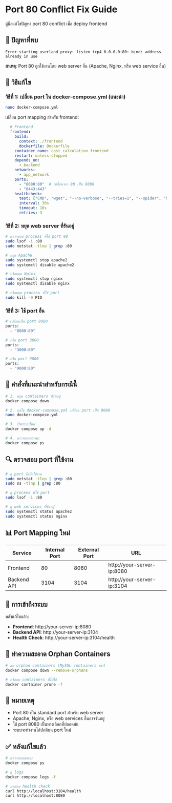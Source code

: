 # Port 80 Conflict Fix Guide

คู่มือแก้ไขปัญหา port 80 conflict เมื่อ deploy frontend

## 🚨 ปัญหาที่พบ

```
Error starting userland proxy: listen tcp4 0.0.0.0:80: bind: address already in use
```

**สาเหตุ**: Port 80 ถูกใช้งานโดย web server อื่น (Apache, Nginx, หรือ web service อื่น)

## 🔧 วิธีแก้ไข

### วิธีที่ 1: เปลี่ยน port ใน docker-compose.yml (แนะนำ)

```bash
nano docker-compose.yml
```

เปลี่ยน port mapping สำหรับ frontend:

```yaml
  # Frontend
  frontend:
    build:
      context: ./frontend
      dockerfile: Dockerfile
    container_name: cost_calculation_frontend
    restart: unless-stopped
    depends_on:
      - backend
    networks:
      - app_network
    ports:
      - "8080:80"  # เปลี่ยนจาก 80 เป็น 8080
      - "8443:443"
    healthcheck:
      test: ["CMD", "wget", "--no-verbose", "--tries=1", "--spider", "http://localhost:80/"]
      interval: 30s
      timeout: 10s
      retries: 3
```

### วิธีที่ 2: หยุด web server ที่รันอยู่

```bash
# ตรวจสอบ process ที่ใช้ port 80
sudo lsof -i :80
sudo netstat -tlnp | grep :80

# หยุด Apache
sudo systemctl stop apache2
sudo systemctl disable apache2

# หรือหยุด Nginx
sudo systemctl stop nginx
sudo systemctl disable nginx

# หรือหยุด process ที่ใช้ port
sudo kill -9 PID
```

### วิธีที่ 3: ใช้ port อื่น

```bash
# เปลี่ยนเป็น port 8080
ports:
  - "8080:80"

# หรือ port 3000
ports:
  - "3000:80"

# หรือ port 9000
ports:
  - "9000:80"
```

## 🎯 คำสั่งที่แนะนำสำหรับกรณีนี้

```bash
# 1. หยุด containers ที่รันอยู่
docker compose down

# 2. แก้ไข docker-compose.yml เปลี่ยน port เป็น 8080
nano docker-compose.yml

# 3. เริ่มระบบใหม่
docker compose up -d

# 4. ตรวจสอบสถานะ
docker compose ps
```

## 🔍 ตรวจสอบ port ที่ใช้งาน

```bash
# ดู port ที่เปิดใช้งาน
sudo netstat -tlnp | grep :80
sudo ss -tlnp | grep :80

# ดู process ที่ใช้ port
sudo lsof -i :80

# ดู web services ที่รันอยู่
sudo systemctl status apache2
sudo systemctl status nginx
```

## 📊 Port Mapping ใหม่

| Service | Internal Port | External Port | URL |
|---------|---------------|---------------|-----|
| Frontend | 80 | 8080 | http://your-server-ip:8080 |
| Backend API | 3104 | 3104 | http://your-server-ip:3104 |

## 🔄 การเข้าถึงระบบ

หลังแก้ไขแล้ว:
- **Frontend**: http://your-server-ip:8080
- **Backend API**: http://your-server-ip:3104
- **Health Check**: http://your-server-ip:3104/health

## 🧹 ทำความสะอาด Orphan Containers

```bash
# ลบ orphan containers (MySQL containers เก่า)
docker compose down --remove-orphans

# หรือลบ containers ที่ไม่ใช้
docker container prune -f
```

## 📝 หมายเหตุ

- Port 80 เป็น standard port สำหรับ web server
- Apache, Nginx, หรือ web services อื่นอาจรันอยู่
- ใช้ port 8080 เป็นทางเลือกที่ปลอดภัย
- ระบบจะทำงานได้ปกติบน port ใหม่

## ✅ หลังแก้ไขแล้ว

```bash
# ตรวจสอบสถานะ
docker compose ps

# ดู logs
docker compose logs -f

# ทดสอบ health check
curl http://localhost:3104/health
curl http://localhost:8080
```
